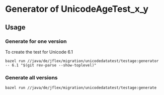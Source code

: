 # Generator of UnicodeAgeTest_x_y

## Usage

### Generate for one version

To create the test for Unicode 6.1

    bazel run //java/de/jflex/migration/unicodedatatest/testage:generator -- 6.1 "$(git rev-parse --show-toplevel)"

### Generate all versions

    bazel run //java/de/jflex/migration/unicodedatatest/testage:generate
    
